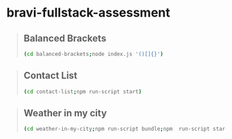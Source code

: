 # bravi-fullstack-assessment

> Balanced Brackets  
> -----------------
> ```bash 
> (cd balanced-brackets;node index.js '()[]{}')
> ```

> Contact List
> ------------
> ```bash  
> (cd contact-list;npm run-script start)
> ```

> Weather in my city
> ------------------
> ```bash  
> (cd weather-in-my-city;npm run-script bundle;npm  run-script start)
> ```